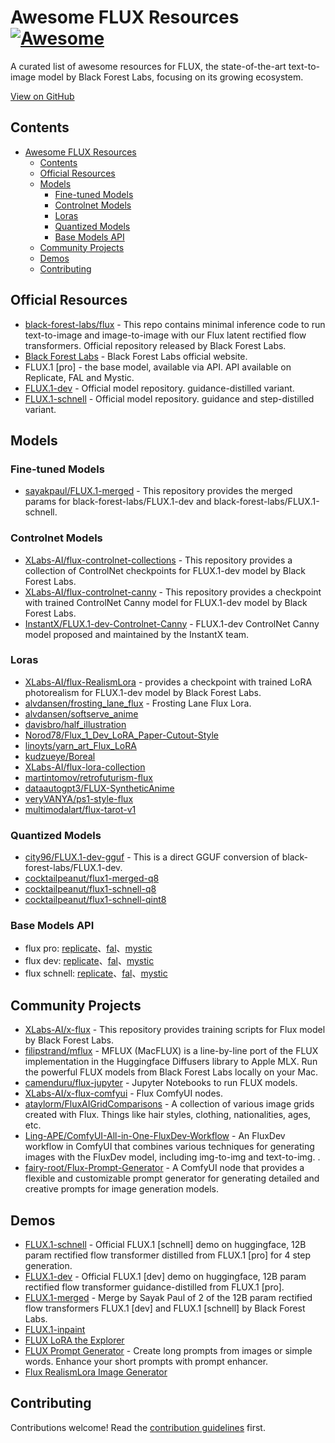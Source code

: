 # Awesome FLUX Resources [![Awesome](https://awesome.re/badge.svg)](https://awesome.re)

A curated list of awesome resources for FLUX, the state-of-the-art text-to-image model by Black Forest Labs, focusing on its growing ecosystem.

[View on GitHub](https://github.com/Eris2025/AwesomeFlux)

## Contents

- [Awesome FLUX Resources ](#awesome-flux-resources-)
  - [Contents](#contents)
  - [Official Resources](#official-resources)
  - [Models](#models)
    - [Fine-tuned Models](#fine-tuned-models)
    - [Controlnet Models](#controlnet-models)
    - [Loras](#loras)
    - [Quantized Models](#quantized-models)
    - [Base Models API](#base-models-api)
  - [Community Projects](#community-projects)
  - [Demos](#demos)
  - [Contributing](#contributing)

## Official Resources

- [black-forest-labs/flux](https://github.com/black-forest-labs/flux) - This repo contains minimal inference code to run text-to-image and image-to-image with our Flux latent rectified flow transformers. Official repository released by Black Forest Labs.
- [Black Forest Labs](https://blackforestlabs.ai/) - Black Forest Labs official website.
- FLUX.1 [pro] -  the base model, available via API. API available on Replicate, FAL and Mystic.
- [FLUX.1-dev](https://huggingface.co/black-forest-labs/FLUX.1-dev) - Official model repository. guidance-distilled variant.
- [FLUX.1-schnell](https://huggingface.co/black-forest-labs/FLUX.1-schnell) - Official model repository. guidance and step-distilled variant.

## Models

### Fine-tuned Models

- [sayakpaul/FLUX.1-merged](https://huggingface.co/sayakpaul/FLUX.1-merged) - This repository provides the merged params for black-forest-labs/FLUX.1-dev and black-forest-labs/FLUX.1-schnell.

### Controlnet Models

- [XLabs-AI/flux-controlnet-collections](https://huggingface.co/XLabs-AI/flux-controlnet-collections) - This repository provides a collection of ControlNet checkpoints for FLUX.1-dev model by Black Forest Labs.
- [XLabs-AI/flux-controlnet-canny](https://huggingface.co/XLabs-AI/flux-controlnet-canny) - This repository provides a checkpoint with trained ControlNet Canny model for FLUX.1-dev model by Black Forest Labs.
- [InstantX/FLUX.1-dev-Controlnet-Canny](https://huggingface.co/InstantX/FLUX.1-dev-Controlnet-Canny) - FLUX.1-dev ControlNet Canny model proposed and maintained by the InstantX team.

### Loras

- [XLabs-AI/flux-RealismLora](https://huggingface.co/XLabs-AI/flux-RealismLora) - provides a checkpoint with trained LoRA photorealism for FLUX.1-dev model by Black Forest Labs.
- [alvdansen/frosting_lane_flux](https://huggingface.co/alvdansen/frosting_lane_flux) - Frosting Lane Flux Lora.
- [alvdansen/softserve_anime](https://huggingface.co/alvdansen/softserve_anime)
- [davisbro/half_illustration](https://huggingface.co/davisbro/half_illustration)
- [Norod78/Flux_1_Dev_LoRA_Paper-Cutout-Style](https://huggingface.co/Norod78/Flux_1_Dev_LoRA_Paper-Cutout-Style)
- [linoyts/yarn_art_Flux_LoRA](https://huggingface.co/linoyts/yarn_art_Flux_LoRA)
- [kudzueye/Boreal](https://huggingface.co/kudzueye/Boreal)
- [XLabs-AI/flux-lora-collection](https://huggingface.co/XLabs-AI/flux-lora-collection)
- [martintomov/retrofuturism-flux](https://huggingface.co/martintomov/retrofuturism-flux)
- [dataautogpt3/FLUX-SyntheticAnime](https://huggingface.co/dataautogpt3/FLUX-SyntheticAnime)
- [veryVANYA/ps1-style-flux](https://huggingface.co/veryVANYA/ps1-style-flux)
- [multimodalart/flux-tarot-v1](https://huggingface.co/multimodalart/flux-tarot-v1)

### Quantized Models

- [city96/FLUX.1-dev-gguf](https://huggingface.co/city96/FLUX.1-dev-gguf) - This is a direct GGUF conversion of black-forest-labs/FLUX.1-dev.
- [cocktailpeanut/flux1-merged-q8](https://huggingface.co/cocktailpeanut/flux1-merged-q8)
- [cocktailpeanut/flux1-schnell-q8](https://huggingface.co/cocktailpeanut/flux1-schnell-q8)
- [cocktailpeanut/flux1-schnell-qint8](https://huggingface.co/cocktailpeanut/flux1-schnell-qint8)

### Base Models API

- flux pro: [replicate](https://replicate.com/black-forest-labs/flux-pro)、[fal](https://fal.ai/models/fal-ai/flux-pro)、[mystic](https://www.mystic.ai/black-forest-labs/flux1-pro)
- flux dev: [replicate](https://replicate.com/black-forest-labs/flux-dev)、[fal](https://fal.ai/models/fal-ai/flux/dev)、[mystic](https://www.mystic.ai/black-forest-labs/flux1-dev)
- flux schnell: [replicate](https://replicate.com/black-forest-labs/flux-schnell)、[fal](https://fal.ai/models/fal-ai/flux/schnell)、[mystic](https://www.mystic.ai/black-forest-labs/flux1-schnell)

## Community Projects

- [XLabs-AI/x-flux](https://github.com/XLabs-AI/x-flux) - This repository provides training scripts for Flux model by Black Forest Labs.
- [filipstrand/mflux](https://github.com/filipstrand/mflux) - MFLUX (MacFLUX) is a line-by-line port of the FLUX implementation in the Huggingface Diffusers library to Apple MLX. Run the powerful FLUX models from Black Forest Labs locally on your Mac.
- [camenduru/flux-jupyter](https://github.com/camenduru/flux-jupyter) - Jupyter Notebooks to run FLUX models.
- [XLabs-AI/x-flux-comfyui](https://github.com/XLabs-AI/x-flux-comfyui) - Flux ComfyUI nodes.
- [ataylorm/FluxAIGridComparisons](https://github.com/ataylorm/FluxAIGridComparisons) - A collection of various image grids created with Flux. Things like hair styles, clothing, nationalities, ages, etc.
- [Ling-APE/ComfyUI-All-in-One-FluxDev-Workflow](https://github.com/Ling-APE/ComfyUI-All-in-One-FluxDev-Workflow) - An FluxDev workflow in ComfyUI that combines various techniques for generating images with the FluxDev model, including img-to-img and text-to-img. .
- [fairy-root/Flux-Prompt-Generator](https://github.com/fairy-root/Flux-Prompt-Generator) -  A ComfyUI node that provides a flexible and customizable prompt generator for generating detailed and creative prompts for image generation models.

## Demos

- [FLUX.1-schnell](https://huggingface.co/spaces/black-forest-labs/FLUX.1-schnell) - Official FLUX.1 [schnell] demo on huggingface, 12B param rectified flow transformer distilled from FLUX.1 [pro] for 4 step generation.
- [FLUX.1-dev](https://huggingface.co/spaces/black-forest-labs/FLUX.1-dev) - Official FLUX.1 [dev] demo on huggingface, 12B param rectified flow transformer guidance-distilled from FLUX.1 [pro].
- [FLUX.1-merged](https://huggingface.co/spaces/multimodalart/FLUX.1-merged) - Merge by Sayak Paul of 2 of the 12B param rectified flow transformers FLUX.1 [dev] and FLUX.1 [schnell] by Black Forest Labs.
- [FLUX.1-inpaint](https://huggingface.co/spaces/SkalskiP/FLUX.1-inpaint)
- [FLUX LoRA the Explorer](https://huggingface.co/spaces/multimodalart/flux-lora-the-explorer)
- [FLUX Prompt Generator](https://huggingface.co/spaces/gokaygokay/FLUX-Prompt-Generator) - Create long prompts from images or simple words. Enhance your short prompts with prompt enhancer.
- [Flux RealismLora Image Generator](https://huggingface.co/spaces/DamarJati/FLUX.1-RealismLora)

## Contributing

Contributions welcome! Read the [contribution guidelines](https://github.com/Eris2025/awesome-flux/blob/main/.github/CONTRIBUTING.md) first.